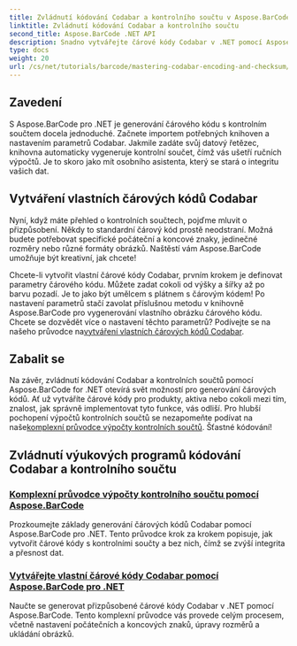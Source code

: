 ```yaml
---
title: Zvládnutí kódování Codabar a kontrolního součtu v Aspose.BarCode
linktitle: Zvládnutí kódování Codabar a kontrolního součtu
second_title: Aspose.BarCode .NET API
description: Snadno vytvářejte čárové kódy Codabar v .NET pomocí Aspose.BarCode. Prozkoumejte výukové programy pro výpočty kontrolních součtů a vlastní generování čárových kódů.
type: docs
weight: 20
url: /cs/net/tutorials/barcode/mastering-codabar-encoding-and-checksum/
---
```

## Zavedení

S Aspose.BarCode pro .NET je generování čárového kódu s kontrolním součtem docela jednoduché. Začnete importem potřebných knihoven a nastavením parametrů Codabar. Jakmile zadáte svůj datový řetězec, knihovna automaticky vygeneruje kontrolní součet, čímž vás ušetří ručních výpočtů. Je to skoro jako mít osobního asistenta, který se stará o integritu vašich dat.

## Vytváření vlastních čárových kódů Codabar

Nyní, když máte přehled o kontrolních součtech, pojďme mluvit o přizpůsobení. Někdy to standardní čárový kód prostě neodstraní. Možná budete potřebovat specifické počáteční a koncové znaky, jedinečné rozměry nebo různé formáty obrázků. Naštěstí vám Aspose.BarCode umožňuje být kreativní, jak chcete!

 Chcete-li vytvořit vlastní čárové kódy Codabar, prvním krokem je definovat parametry čárového kódu. Můžete zadat cokoli od výšky a šířky až po barvu pozadí. Je to jako být umělcem s plátnem s čárovým kódem! Po nastavení parametrů stačí zavolat příslušnou metodu v knihovně Aspose.BarCode pro vygenerování vlastního obrázku čárového kódu. Chcete se dozvědět více o nastavení těchto parametrů? Podívejte se na našeho průvodce na[vytváření vlastních čárových kódů Codabar](./custom-codabar-barcodes/).

## Zabalit se

Na závěr, zvládnutí kódování Codabar a kontrolních součtů pomocí Aspose.BarCode for .NET otevírá svět možností pro generování čárových kódů. Ať už vytváříte čárové kódy pro produkty, aktiva nebo cokoli mezi tím, znalost, jak správně implementovat tyto funkce, vás odliší. Pro hlubší pochopení výpočtů kontrolních součtů se nezapomeňte podívat na naše[komplexní průvodce výpočty kontrolních součtů](./guide-to-checksum-calculation/). Šťastné kódování!


## Zvládnutí výukových programů kódování Codabar a kontrolního součtu
### [Komplexní průvodce výpočty kontrolního součtu pomocí Aspose.BarCode](./guide-to-checksum-calculation/)
Prozkoumejte základy generování čárových kódů Codabar pomocí Aspose.BarCode pro .NET. Tento průvodce krok za krokem popisuje, jak vytvořit čárové kódy s kontrolními součty a bez nich, čímž se zvýší integrita a přesnost dat.
### [Vytvářejte vlastní čárové kódy Codabar pomocí Aspose.BarCode pro .NET](./custom-codabar-barcodes/)
Naučte se generovat přizpůsobené čárové kódy Codabar v .NET pomocí Aspose.BarCode. Tento komplexní průvodce vás provede celým procesem, včetně nastavení počátečních a koncových znaků, úpravy rozměrů a ukládání obrázků.